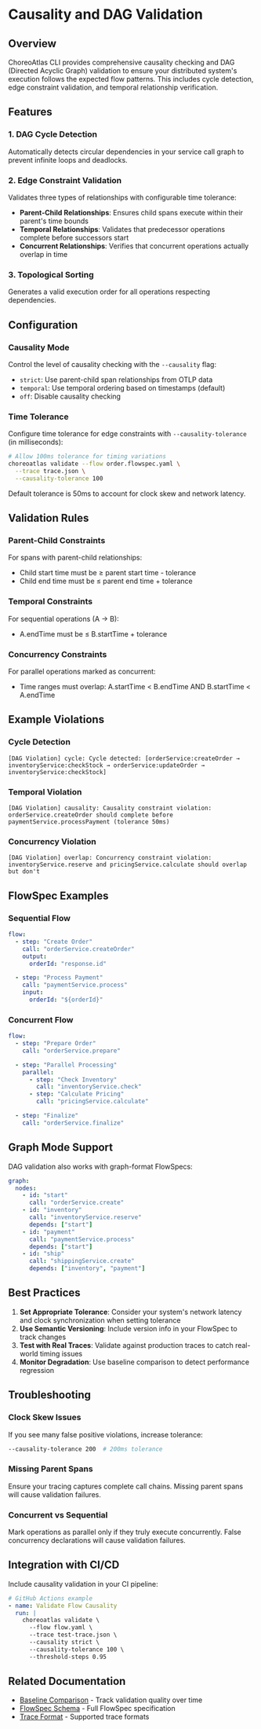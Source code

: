 # Causality and DAG Validation

## Overview

ChoreoAtlas CLI provides comprehensive causality checking and DAG (Directed Acyclic Graph) validation to ensure your distributed system's execution follows the expected flow patterns. This includes cycle detection, edge constraint validation, and temporal relationship verification.

## Features

### 1. DAG Cycle Detection
Automatically detects circular dependencies in your service call graph to prevent infinite loops and deadlocks.

### 2. Edge Constraint Validation
Validates three types of relationships with configurable time tolerance:

- **Parent-Child Relationships**: Ensures child spans execute within their parent's time bounds
- **Temporal Relationships**: Validates that predecessor operations complete before successors start
- **Concurrent Relationships**: Verifies that concurrent operations actually overlap in time

### 3. Topological Sorting
Generates a valid execution order for all operations respecting dependencies.

## Configuration

### Causality Mode
Control the level of causality checking with the `--causality` flag:

- `strict`: Use parent-child span relationships from OTLP data
- `temporal`: Use temporal ordering based on timestamps (default)
- `off`: Disable causality checking

### Time Tolerance
Configure time tolerance for edge constraints with `--causality-tolerance` (in milliseconds):

```bash
# Allow 100ms tolerance for timing variations
choreoatlas validate --flow order.flowspec.yaml \
  --trace trace.json \
  --causality-tolerance 100
```

Default tolerance is 50ms to account for clock skew and network latency.

## Validation Rules

### Parent-Child Constraints
For spans with parent-child relationships:
- Child start time must be ≥ parent start time - tolerance
- Child end time must be ≤ parent end time + tolerance

### Temporal Constraints
For sequential operations (A → B):
- A.endTime must be ≤ B.startTime + tolerance

### Concurrency Constraints
For parallel operations marked as concurrent:
- Time ranges must overlap: A.startTime < B.endTime AND B.startTime < A.endTime

## Example Violations

### Cycle Detection
```
[DAG Violation] cycle: Cycle detected: [orderService:createOrder → inventoryService:checkStock → orderService:updateOrder → inventoryService:checkStock]
```

### Temporal Violation
```
[DAG Violation] causality: Causality constraint violation: orderService.createOrder should complete before paymentService.processPayment (tolerance 50ms)
```

### Concurrency Violation
```
[DAG Violation] overlap: Concurrency constraint violation: inventoryService.reserve and pricingService.calculate should overlap but don't
```

## FlowSpec Examples

### Sequential Flow
```yaml
flow:
  - step: "Create Order"
    call: "orderService.createOrder"
    output:
      orderId: "response.id"

  - step: "Process Payment"
    call: "paymentService.process"
    input:
      orderId: "${orderId}"
```

### Concurrent Flow
```yaml
flow:
  - step: "Prepare Order"
    call: "orderService.prepare"

  - step: "Parallel Processing"
    parallel:
      - step: "Check Inventory"
        call: "inventoryService.check"
      - step: "Calculate Pricing"
        call: "pricingService.calculate"

  - step: "Finalize"
    call: "orderService.finalize"
```

## Graph Mode Support

DAG validation also works with graph-format FlowSpecs:

```yaml
graph:
  nodes:
    - id: "start"
      call: "orderService.create"
    - id: "inventory"
      call: "inventoryService.reserve"
      depends: ["start"]
    - id: "payment"
      call: "paymentService.process"
      depends: ["start"]
    - id: "ship"
      call: "shippingService.create"
      depends: ["inventory", "payment"]
```

## Best Practices

1. **Set Appropriate Tolerance**: Consider your system's network latency and clock synchronization when setting tolerance
2. **Use Semantic Versioning**: Include version info in your FlowSpec to track changes
3. **Test with Real Traces**: Validate against production traces to catch real-world timing issues
4. **Monitor Degradation**: Use baseline comparison to detect performance regression

## Troubleshooting

### Clock Skew Issues
If you see many false positive violations, increase tolerance:
```bash
--causality-tolerance 200  # 200ms tolerance
```

### Missing Parent Spans
Ensure your tracing captures complete call chains. Missing parent spans will cause validation failures.

### Concurrent vs Sequential
Mark operations as parallel only if they truly execute concurrently. False concurrency declarations will cause validation failures.

## Integration with CI/CD

Include causality validation in your CI pipeline:

```yaml
# GitHub Actions example
- name: Validate Flow Causality
  run: |
    choreoatlas validate \
      --flow flow.yaml \
      --trace test-trace.json \
      --causality strict \
      --causality-tolerance 100 \
      --threshold-steps 0.95
```

## Related Documentation

- [Baseline Comparison](../reports/ce-report.md) - Track validation quality over time
- [FlowSpec Schema](../schemas/flowspec.md) - Full FlowSpec specification
- [Trace Format](../traces/format.md) - Supported trace formats